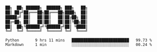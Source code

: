 ```sh
██╗  ██╗ ██████╗  ██████╗ ███╗   ██╗
██║ ██╔╝██╔═══██╗██╔═══██╗████╗  ██║
█████╔╝ ██║   ██║██║   ██║██╔██╗ ██║
██╔═██╗ ██║   ██║██║   ██║██║╚██╗██║
██║  ██╗╚██████╔╝╚██████╔╝██║ ╚████║
╚═╝  ╚═╝ ╚═════╝  ╚═════╝ ╚═╝  ╚═══╝
```

<!--START_SECTION:waka-->
```text
Python       9 hrs 11 mins   █████████████████████████   99.73 % 
Markdown     1 min           ░░░░░░░░░░░░░░░░░░░░░░░░░   00.24 % 
```
<!--END_SECTION:waka-->
